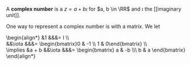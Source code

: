 A **complex number** is a $z = a + b \iota$ for $a, b \in \RR$ and $\iota$ the [[imaginary unit]].

One way to represent a complex number is with a matrix. We let

\begin{align\*}
&1 &&&= I \\\\\
&&\iota &&&= \begin{bmatrix}0 & -1 \\\\ 1 & 0\end{bmatrix} \\\\\
\implies &a + b &&\iota &&&= \begin{bmatrix} a & -b \\\\\ b & a \end{bmatrix}
\end{align\*}